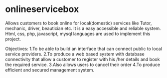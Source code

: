 # onlineservicebox
Allows customers to book online for local(domestic) services like Tutor, mechanic, driver, beautician etc. It is a easy accessible and reliable system.
Html, css, php, javascript, mysql languages are used to implement this project.

Objectives:
1.To be able to build an interface that can connect public to local service providers. 
2.To produce a web based system with database connectivity that allow a customer to register with his /her details and book the required service.
3.Also allows users to cancel their order
4.To produce efficient and secured management system.

